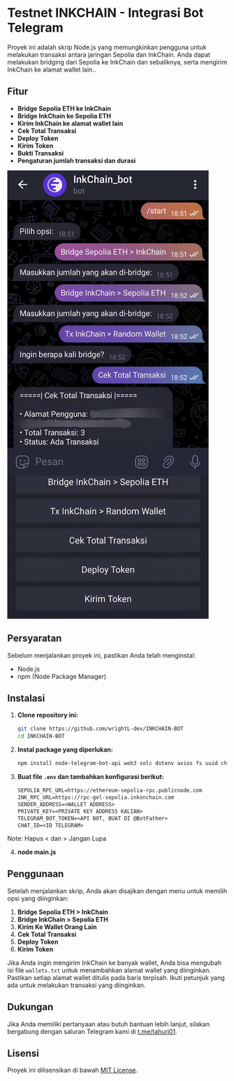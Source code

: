 # Testnet INKCHAIN - Integrasi Bot Telegram

Proyek ini adalah skrip Node.js yang memungkinkan pengguna untuk melakukan transaksi antara jaringan Sepolia dan InkChain. Anda dapat melakukan bridging dari Sepolia ke InkChain dan sebaliknya, serta mengirim InkChain ke alamat wallet lain..

## Fitur

- **Bridge Sepolia ETH ke InkChain**
- **Bridge InkChain ke Sepolia ETH**
- **Kirim InkChain ke alamat wallet lain**
- **Cek Total Transaksi**
- **Deploy Token**
- **Kirim Token**
- **Bukti Transaksi**
- **Pengaturan jumlah transaksi dan durasi**

![Fitur Bridge Sepolia dan InkChain](INKCHAIN-BOT.jpg)

## Persyaratan

Sebelum menjalankan proyek ini, pastikan Anda telah menginstal:

- Node.js
- npm (Node Package Manager)

## Instalasi

1. **Clone repository ini:**

    ```bash
    git clone https://github.com/wrightL-dev/INKCHAIN-BOT
    cd INKCHAIN-BOT
    ```

2. **Instal package yang diperlukan:**

    ```bash
    npm install node-telegram-bot-api web3 solc dotenv axios fs uuid child_process
    ```

3. **Buat file `.env` dan tambahkan konfigurasi berikut:**

    ```plaintext
   SEPOLIA_RPC_URL=https://ethereum-sepolia-rpc.publicnode.com
    INK_RPC_URL=https://rpc-gel-sepolia.inkonchain.com
    SENDER_ADDRESS=<WALLET ADDRESS>
    PRIVATE_KEY=<PRIVATE KEY ADDRESS KALIAN>
    TELEGRAM_BOT_TOKEN=<API BOT, BUAT DI @BotFather>
    CHAT_ID=<ID TELEGRAM>
 Note: Hapus < dan > Jangan Lupa
 
4. **node main.js**

## Penggunaan

Setelah menjalankan skrip, Anda akan disajikan dengan menu untuk memilih opsi yang diinginkan:

1. **Bridge Sepolia ETH > InkChain**
2. **Bridge InkChain > Sepolia ETH**
3. **Kirim Ke Wallet Orang Lain**
4. **Cek Total Transaksi**
5. **Deploy Token**
6. **Kirim Token**

Jika Anda ingin mengirim InkChain ke banyak wallet, Anda bisa mengubah isi file `wallets.txt` untuk menambahkan alamat wallet yang diinginkan. Pastikan setiap alamat wallet ditulis pada baris terpisah. Ikuti petunjuk yang ada untuk melakukan transaksi yang diinginkan.

## Dukungan

Jika Anda memiliki pertanyaan atau butuh bantuan lebih lanjut, silakan bergabung dengan saluran Telegram kami di [t.me/tahuri01](https://t.me/tahuri01).

## Lisensi

Proyek ini dilisensikan di bawah [MIT License](LICENSE).
